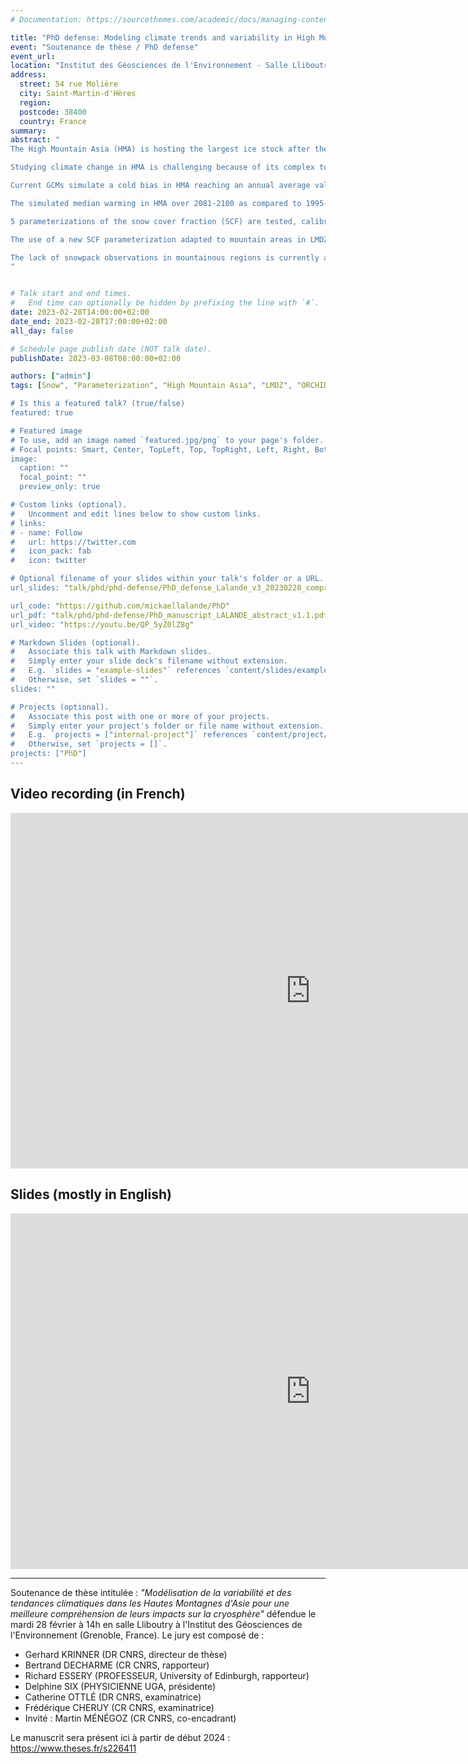 ```yaml
---
# Documentation: https://sourcethemes.com/academic/docs/managing-content/

title: "PhD defense: Modeling climate trends and variability in High Mountain Asia to understand cryosphere changes"
event: "Soutenance de thèse / PhD defense"
event_url:
location: "Institut des Géosciences de l'Environnement - Salle Lliboutry"
address:
  street: 54 rue Molière
  city: Saint-Martin-d'Hères
  region:
  postcode: 38400
  country: France
summary:
abstract: "
The High Mountain Asia (HMA) is hosting the largest ice stock after the polar regions. This resource provides a freshwater supply to nearly 1.4 billion people, making it a particularly vulnerable region to climate change. HMA includes the highest mountain ranges on Earth, including the Himalayas, Karakoram, and Hindu Kush, which surround the Tibetan Plateau (TP), an area of nearly 2.5&nbsp;million&nbsp;km² with an average elevation of about 4000&nbsp;m.

Studying climate change in HMA is challenging because of its complex topography which makes difficult the application of climate models in this area, and limits the possibility to collect observations. The aim of this thesis is to study the variability and trends of the climate in HMA. It is based on two main objectives: (1) studying and quantifying the climate change in HMA with general circulation models (GCMs) experiments and observation datasets, and (2) improving the simulated snow cover in mountainous regions in GCMs.

Current GCMs simulate a cold bias in HMA reaching an annual average value of -1.9 °C, associated with an overestimation of snow cover of 12&nbsp;% and an excess of precipitation of 1.5&nbsp;mm&nbsp;d$^{-1}$ (relative biases of 52&nbsp;% and 143&nbsp;% as compared to observations). Model biases and their ability to simulate trends do not show a clear link, suggesting that model bias is not a robust criterion to discard models in trend analysis.

The simulated median warming in HMA over 2081-2100 as compared to 1995-2014 reaches respectively 1.9 and 6.5&nbsp;°C on the low (SSP1-2.6) and the high (SSP5-8.5) greenhouse gas emission scenarios. This warming is associated with a relative decrease in the snow cover extent of -9.4 to -32.2&nbsp;% and a relative increase in precipitation of 8.5 to 24.9&nbsp;% in these two respective scenarios. The warming is 11&nbsp;% higher over HMA than over the other Northern Hemisphere continental surfaces, excluding the Arctic area.

5 parameterizations of the snow cover fraction (SCF) are tested, calibrated, and validated using a snow reanalysis in HMA. The relationship between SCF and snow depth (SD) differs strongly between flat and mountainous areas, leading to an overestimation of SCF in parameterizations that do not take into account the sub-grid topography. The SCF changes with respect to SD follow a hysteresis, with a rapid increase in SCF during the accumulation phase and a slower patchy retreat during ablation periods, discarding parameterizations that do not consider this effect.

The use of a new SCF parameterization adapted to mountain areas in LMDZ/ORCHIDEE reduces the simulated SCF bias over mountainous regions by 5 to 10&nbsp;% in winter, reducing the mean annual cold bias in HMA from -1.8&nbsp;°C to around -1&nbsp;°C. However, this added value is sometimes masked by other model biases. Additional datasets covering other regions should be considered to allow an optimal tuning of the SCF parameterizations.

The lack of snowpack observations in mountainous regions is currently a major limitation to set up realistic SCF parameterizations. Improving SCF parameterizations is one of the important developments that need to be considered when developing the sub-grid parameterizations, which are required to improve the GCMs over mountainous areas.
"


# Talk start and end times.
#   End time can optionally be hidden by prefixing the line with `#`.
date: 2023-02-28T14:00:00+02:00
date_end: 2023-02-28T17:00:00+02:00
all_day: false

# Schedule page publish date (NOT talk date).
publishDate: 2023-03-08T08:00:00+02:00

authors: ["admin"]
tags: [Snow", "Parameterization", "High Mountain Asia", "LMDZ", "ORCHIDEE", "GCM", "CMIP6"]

# Is this a featured talk? (true/false)
featured: true

# Featured image
# To use, add an image named `featured.jpg/png` to your page's folder.
# Focal points: Smart, Center, TopLeft, Top, TopRight, Left, Right, BottomLeft, Bottom, BottomRight.
image:
  caption: ""
  focal_point: ""
  preview_only: true

# Custom links (optional).
#   Uncomment and edit lines below to show custom links.
# links:
# - name: Follow
#   url: https://twitter.com
#   icon_pack: fab
#   icon: twitter

# Optional filename of your slides within your talk's folder or a URL.
url_slides: "talk/phd/phd-defense/PhD_defense_Lalande_v3_20230228_compressed.pdf"

url_code: "https://github.com/mickaellalande/PhD"
url_pdf: "talk/phd/phd-defense/PhD_manuscript_LALANDE_abstract_v1.1.pdf"
url_video: "https://youtu.be/QP_5yZ0lZ8g"

# Markdown Slides (optional).
#   Associate this talk with Markdown slides.
#   Simply enter your slide deck's filename without extension.
#   E.g. `slides = "example-slides"` references `content/slides/example-slides.md`.
#   Otherwise, set `slides = ""`.
slides: ""

# Projects (optional).
#   Associate this post with one or more of your projects.
#   Simply enter your project's folder or file name without extension.
#   E.g. `projects = ["internal-project"]` references `content/project/deep-learning/index.md`.
#   Otherwise, set `projects = []`.
projects: ["PhD"]
---
```


## Video recording (in French)

<iframe width="960" height="569" src="https://www.youtube.com/embed/QP_5yZ0lZ8g" title="YouTube video player" frameborder="0" allow="accelerometer; autoplay; clipboard-write; encrypted-media; gyroscope; picture-in-picture; web-share" allowfullscreen></iframe>


## Slides (mostly in English)

<iframe src="https://docs.google.com/presentation/d/e/2PACX-1vSjo0kj_suCXqa0aQGp_WGRoVC7ZVlACJjPHmYgoc7szEDN5EoQwHM0C107Lv-JvIxRn9U8lY6oo7rC/embed?start=false&loop=false&delayms=3000" frameborder="0" width="960" height="569" allowfullscreen="true" mozallowfullscreen="true" webkitallowfullscreen="true"></iframe>

---

Soutenance de thèse intitulée : *"Modélisation de la variabilité et des tendances climatiques dans les Hautes Montagnes d'Asie pour une meilleure compréhension de leurs impacts sur la cryosphère"* défendue le mardi 28 février à 14h en salle Lliboutry à l'Institut des Géosciences de l'Environnement (Grenoble, France). Le jury est composé de :

- Gerhard KRINNER (DR CNRS, directeur de thèse)
- Bertrand DECHARME (CR CNRS, rapporteur)
- Richard ESSERY (PROFESSEUR, University of Edinburgh, rapporteur)
- Delphine SIX (PHYSICIENNE UGA, présidente)
- Catherine OTTLÉ (DR CNRS, examinatrice)
- Frédérique CHERUY (CR CNRS, examinatrice)
- Invité : Martin MÉNÉGOZ (CR CNRS, co-encadrant)

Le manuscrit sera présent ici à partir de début 2024 : https://www.theses.fr/s226411
